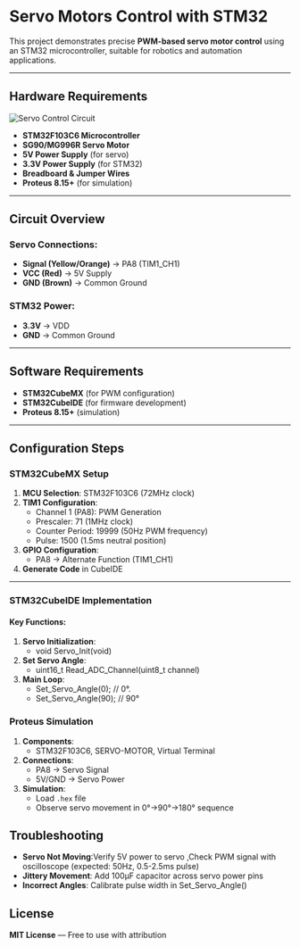 # Servo Motors Control with STM32  

This project demonstrates precise **PWM-based servo motor control** using an STM32 microcontroller, suitable for robotics and automation applications.  

---

## Hardware Requirements  
![Servo Control Circuit](servo_circuit.png)  
- **STM32F103C6 Microcontroller**  
- **SG90/MG996R Servo Motor**  
- **5V Power Supply** (for servo)  
- **3.3V Power Supply** (for STM32)  
- **Breadboard & Jumper Wires**  
- **Proteus 8.15+** (for simulation)  

---

## Circuit Overview  
### Servo Connections:  
- **Signal (Yellow/Orange)** → PA8 (TIM1_CH1)  
- **VCC (Red)** → 5V Supply  
- **GND (Brown)** → Common Ground  
### STM32 Power:  
- **3.3V** → VDD  
- **GND** → Common Ground  

---

## Software Requirements  
- **STM32CubeMX** (for PWM configuration)  
- **STM32CubeIDE** (for firmware development)  
- **Proteus 8.15+** (simulation)  

---

## Configuration Steps  

### STM32CubeMX Setup  
1. **MCU Selection**: STM32F103C6 (72MHz clock)  
2. **TIM1 Configuration**:  
   - Channel 1 (PA8): PWM Generation  
   - Prescaler: 71 (1MHz clock)  
   - Counter Period: 19999 (50Hz PWM frequency)  
   - Pulse: 1500 (1.5ms neutral position)  
3. **GPIO Configuration**:  
   - PA8 → Alternate Function (TIM1_CH1)  
4. **Generate Code** in CubeIDE  

---

### STM32CubeIDE Implementation  
#### Key Functions:  
1. **Servo Initialization**:  
    - void Servo_Init(void) 
2. **Set Servo Angle**:
    - uint16_t Read_ADC_Channel(uint8_t channel) 
3. **Main Loop**:
    - Set_Servo_Angle(0);   // 0°.
    - Set_Servo_Angle(90);   // 90°



### Proteus Simulation  
1. **Components**:  
    - STM32F103C6, SERVO-MOTOR, Virtual Terminal
2. **Connections**:  
    - PA8 → Servo Signal
    - 5V/GND → Servo Power
3. **Simulation**:  
   - Load `.hex` file  
   - Observe servo movement in 0°→90°→180° sequence

## Troubleshooting  
- **Servo Not Moving**:Verify 5V power to servo ,Check PWM signal with oscilloscope (expected: 50Hz, 0.5-2.5ms pulse)
- **Jittery Movement**: Add 100µF capacitor across servo power pins
- **Incorrect Angles**: Calibrate pulse width in Set_Servo_Angle()

## License  
**MIT License** — Free to use with attribution  
